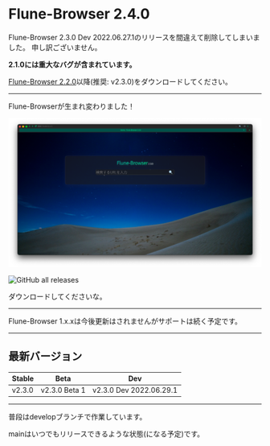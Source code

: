 # Flune-Browser 2.4.0
Flune-Browser 2.3.0 Dev 2022.06.27.1のリリースを間違えて削除してしまいました。
申し訳ございません。

**2.1.0には重大なバグが含まれています。**

[Flune-Browser 2.2.0](https://github.com/mf-3d/flune-browser/releases/v2.2.0)以降(推奨: v2.3.0)をダウンロードしてください。

---

Flune-Browserが生まれ変わりました！

![](./other_data/screenshot-2.3.0-dev-2022.06.29.1.png)

![GitHub all releases](https://img.shields.io/github/downloads/mf-3d/flune-browser/total?style=for-the-badge)

ダウンロードしてくださいな。

---

Flune-Browser 1.x.xは今後更新はされませんがサポートは続く予定です。

---

## 最新バージョン
|Stable|     Beta    |          Dev          |
|------|-------------|-----------------------|
|v2.3.0|v2.3.0 Beta 1|v2.3.0 Dev 2022.06.29.1|

---

普段はdevelopブランチで作業しています。

mainはいつでもリリースできるような状態(になる予定)です。
